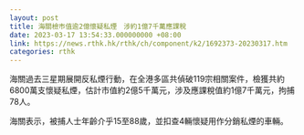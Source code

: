 ```yaml
---
layout: post
title: 海關檢巿值逾2億懷疑私煙　涉約1億7千萬應課稅
date: 2023-03-17 13:54:33.000000000 +08:00
link: https://news.rthk.hk/rthk/ch/component/k2/1692373-20230317.htm
categories: rthk
---
```


海關過去三星期展開反私煙行動，在全港多區共偵破119宗相關案件，檢獲共約6800萬支懷疑私煙，估計市值約2億5千萬元，涉及應課稅值約1億7千萬元，拘捕78人。

海關表示，被捕人士年齡介乎15至88歲，並扣查4輛懷疑用作分銷私煙的車輛。
